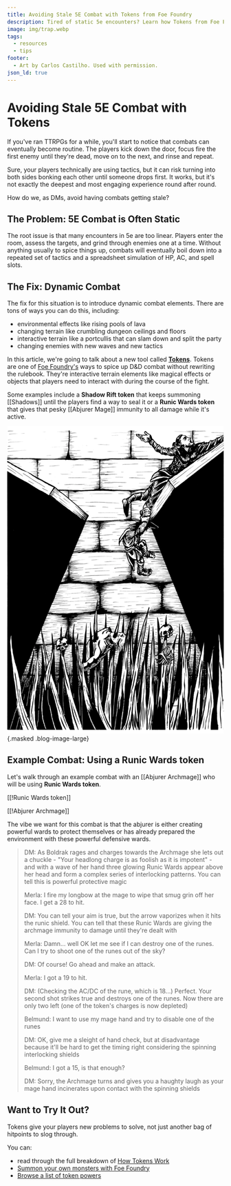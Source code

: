 ```yaml
---
title: Avoiding Stale 5E Combat with Tokens from Foe Foundry
description: Tired of static 5e encounters? Learn how Tokens from Foe Foundry add dynamic terrain, magical effects, and creative problem-solving to your combat.
image: img/trap.webp
tags:
  - resources
  - tips
footer:
  - Art by Carlos Castilho. Used with permission.
json_ld: true
---
```


# Avoiding Stale 5E Combat with Tokens

If you've ran TTRPGs for a while, you'll start to notice that combats can eventually become routine. The players kick down the door, focus fire the first enemy until they're dead, move on to the next, and rinse and repeat.  

Sure, your players technically are using tactics, but it can risk turning into both sides bonking each other until someone drops first. It works, but it's not exactly the deepest and most engaging experience round after round.  

How do we, as DMs, avoid having combats getting stale?

## The Problem: 5E Combat is Often Static

The root issue is that many encounters in 5e are too linear. Players enter the room, assess the targets, and grind through enemies one at a time. Without anything usually to spice things up, combats will eventually boil down into a repeated set of tactics and a spreadsheet simulation of HP, AC, and spell slots.  

## The Fix: Dynamic Combat

The fix for this situation is to introduce dynamic combat elements. There are tons of ways you can do this, including:

- environmental effects like rising pools of lava
- changing terrain like crumbling dungeon ceilings and floors
- interactive terrain like a portcullis that can slam down and split the party
- changing enemies with new waves and new tactics

In this article, we're going to talk about a new tool called [**Tokens**](../topics/tokens.md). Tokens are one of <a href="https://foefoundry.com" class="branding">Foe Foundry's</a> ways to spice up D&D combat without rewriting the rulebook. They're interactive terrain elements like magical effects or objects that players need to interact with during the course of the fight.  

Some examples include a **Shadow Rift token** that keeps summoning [[Shadows]] until the players find a way to seal it or a **Runic Wards token** that gives that pesky [[Abjurer Mage]] immunity to all damage while it's active.

![Tokens are a great way to add interactive combat elements like traps!](../img/trap.webp){.masked .blog-image-large}


## Example Combat: Using a **Runic Wards token**

Let's walk through an example combat with an [[Abjurer Archmage]] who will be using **Runic Wards token**.

[[!Runic Wards token]]

[[!Abjurer Archmage]]

The vibe we want for this combat is that the abjurer is either creating powerful wards to protect themselves or has already prepared the environment with these powerful defensive wards.  

> DM: As Boldrak rages and charges towards the Archmage she lets out a chuckle - "Your headlong charge is as foolish as it is impotent" - and with a wave of her hand three glowing Runic Wards appear above her head and form a complex series of interlocking patterns. You can tell this is powerful protective magic  
>  
> Merla: I fire my longbow at the mage to wipe that smug grin off her face. I get a 28 to hit.  
>  
> DM: You can tell your aim is true, but the arrow vaporizes when it hits the runic shield. You can tell that these Runic Wards are giving the archmage immunity to damage until they're dealt with  
>  
> Merla: Damn... well OK let me see if I can destroy one of the runes. Can I try to shoot one of the runes out of the sky?  
>  
> DM: Of course! Go ahead and make an attack.  
>  
> Merla: I got a 19 to hit.  
>  
> DM: (Checking the AC/DC of the rune, which is 18...) Perfect. Your second shot strikes true and destroys one of the runes. Now there are only two left (one of the token's charges is now depleted)  
>  
> Belmund: I want to use my mage hand and try to disable one of the runes  
>  
> DM: OK, give me a sleight of hand check, but at disadvantage because it'll be hard to get the timing right considering the spinning interlocking shields  
>  
> Belmund: I got a 15, is that enough?  
>  
> DM: Sorry, the Archmage turns and gives you a haughty laugh as your mage hand incinerates upon contact with the spinning shields  

## Want to Try It Out?

Tokens give your players new problems to solve, not just another bag of hitpoints to slog through.

You can:

- read through the full breakdown of [How Tokens Work](../topics/tokens.md) 
- <a href="https://foefoundry.com/generate" class="branding">Summon your own monsters with Foe Foundry</a>
- [Browse a list of token powers](../powers/emanation.md)